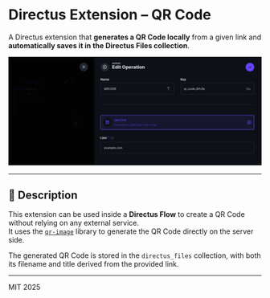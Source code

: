 # Directus Extension – QR Code

A Directus extension that **generates a QR Code locally** from a given link and **automatically saves it in the Directus Files collection**.

![QR Code Preview](./assets/directus-extension-QRCode.png)

---

## 🧩 Description

This extension can be used inside a **Directus Flow** to create a QR Code without relying on any external service.  
It uses the [`qr-image`](https://github.com/alexeyten/qr-image) library to generate the QR Code directly on the server side.

The generated QR Code is stored in the `directus_files` collection, with both its filename and title derived from the provided link.

---

MIT 2025
